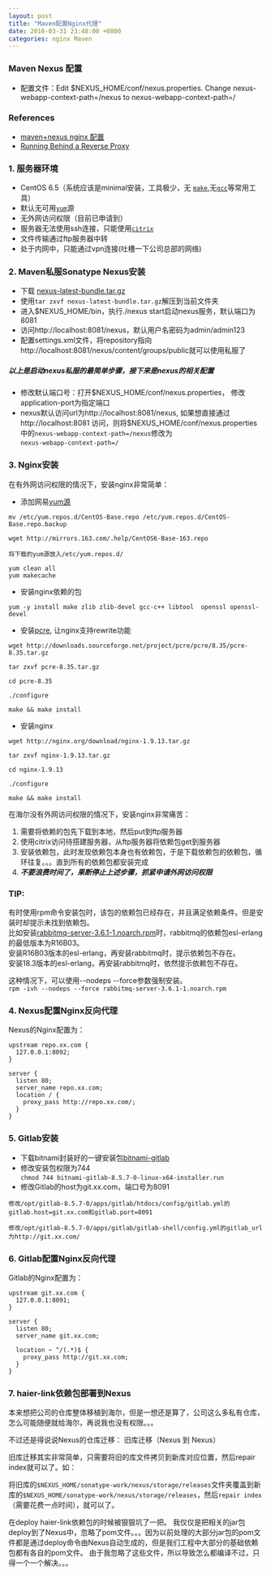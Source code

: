 ```yaml
---
layout: post
title: "Maven配置Nginx代理"
date: 2016-03-31 23:48:00 +0800
categories: nginx Maven
---
```

### Maven Nexus 配置
* 配置文件：Edit $NEXUS_HOME/conf/nexus.properties. Change nexus-webapp-context-path=/nexus to nexus-webapp-context-path=/

### References
* [maven+nexus nginx 配置](http://blog.kainaodong.com/?p=43)
* [Running Behind a Reverse Proxy](http://books.sonatype.com/nexus-book/reference/install-sect-proxy.html)

### 1. 服务器环境
* CentOS 6.5（系统应该是minimal安装，工具极少，无 [`make`](http://www.gnu.org/software/make/manual/make.html),无[`gcc`](https://gcc.gnu.org/onlinedocs/gcc-5.3.0/gcc/)等常用工具）
* 默认无可用[`yum`](https://www.centos.org/docs/5/html/yum/index.html)源
* 无外网访问权限（目前已申请到）
* 服务器无法使用ssh连接，只能使用[`citrix`](https://www.citrix.com.cn/)
* 文件传输通过ftp服务器中转
* 处于内网中，只能通过vpn连接(吐槽一下公司总部的网络)

### 2. Maven私服Sonatype Nexus安装
* 下载 [nexus-latest-bundle.tar.gz](http://www.sonatype.org/nexus/go/)
* 使用`tar zxvf nexus-latest-bundle.tar.gz`解压到当前文件夹
* 进入$NEXUS_HOME/bin，执行./nexus start启动nexus服务，默认端口为8081
* 访问http://localhost:8081/nexus，默认用户名密码为admin/admin123
* 配置settings.xml文件，将repository指向http://localhost:8081/nexus/content/groups/public就可以使用私服了

##### 以上是启动nexus私服的最简单步骤，接下来是nexus的相关配置
* 修改默认端口号：打开$NEXUS_HOME/conf/nexus.properties， 修改application-port为指定端口
* nexus默认访问url为http://localhost:8081/nexus, 如果想直接通过http://localhost:8081 访问，则将$NEXUS_HOME/conf/nexus.properties中的`nexus-webapp-context-path=/nexus`修改为<br>`nexus-webapp-context-path=/`

### 3. Nginx安装
在有外网访问权限的情况下，安装nginx非常简单：

* 添加网易[yum源](http://mirrors.163.com/.help/centos.html)

```
mv /etc/yum.repos.d/CentOS-Base.repo /etc/yum.repos.d/CentOS-Base.repo.backup

wget http://mirrors.163.com/.help/CentOS6-Base-163.repo

将下载的yum源放入/etc/yum.repos.d/

yum clean all
yum makecache
```

* 安装nginx依赖的包

```
yum -y install make zlib zlib-devel gcc-c++ libtool  openssl openssl-devel
```

* 安装[pcre](http://www.pcre.org/), 让nginx支持rewrite功能

```
wget http://downloads.sourceforge.net/project/pcre/pcre/8.35/pcre-8.35.tar.gz

tar zxvf pcre-8.35.tar.gz

cd pcre-8.35

./configure

make && make install
```

* 安装nginx

```
wget http://nginx.org/download/nginx-1.9.13.tar.gz

tar zxvf nginx-1.9.13.tar.gz

cd nginx-1.9.13

./configure

make && make install
```

在海尔没有外网访问权限的情况下，安装nginx非常痛苦：
1. 需要将依赖的包先下载到本地，然后put到ftp服务器
2. 使用citrix访问待搭建服务器，从ftp服务器将依赖包get到服务器
3. 安装依赖包，此时发现依赖包本身也有依赖包，于是下载依赖包的依赖包，循环往复。。。直到所有的依赖包都安装完成
4. ***不要浪费时间了，果断停止上述步骤，抓紧申请外网访问权限***

### TIP:
有时使用rpm命令安装包时，该包的依赖包已经存在，并且满足依赖条件。但是安装时却提示未找到依赖包。
<br>比如安装[rabbitmq-server-3.6.1-1.noarch.rpm](https://www.rabbitmq.com/releases/rabbitmq-server/v3.6.1/rabbitmq-server-3.6.1-1.noarch.rpm)时，rabbitmq的依赖包esl-erlang的最低版本为R16B03。
<br>安装R16B03版本的esl-erlang，再安装rabbitmq时，提示依赖包不存在。
<br>安装18.3版本的esl-erlang，再安装rabbitmq时，依然提示依赖包不存在。

这种情况下，可以使用--nodeps --force参数强制安装。<br>
`rpm -ivh --nodeps --force rabbitmq-server-3.6.1-1.noarch.rpm`

### 4. Nexus配置Nginx反向代理

Nexus的Nginx配置为：

```
upstream repo.xx.com {
  127.0.0.1:8092;
}

server {
  listen 80;
  server_name repo.xx.com;
  location / {
    proxy_pass http://repo.xx.com/;
  }
}
```

### 5. Gitlab安装
* 下载bitnami封装好的一键安装包[bitnami-gitlab](https://bitnami.com/stack/gitlab/installer)
* 修改安装包权限为744 <br>
`chmod 744 bitnami-gitlab-8.5.7-0-linux-x64-installer.run`
* 修改Gitlab的host为git.xx.com，端口号为8091<br>

```
修改/opt/gitlab-8.5.7-0/apps/gitlab/htdocs/config/gitlab.yml的gitlab.host=git.xx.com和gitlab.port=8091

修改/opt/gitlab-8.5.7-0/apps/gitlab/gitlab-shell/config.yml的gitlab_url为http://git.xx.com/
```

### 6. Gitlab配置Nginx反向代理
Gitlab的Nginx配置为：

```
upstream git.xx.com {
  127.0.0.1:8091;
}

server {
  listen 80;
  server_name git.xx.com;

  location ~ ^/(.*)$ {
    proxy_pass http://git.xx.com;
  }
}
```

### 7. haier-link依赖包部署到Nexus
本来想把公司的仓库整体移植到海尔，但是一想还是算了，公司这么多私有仓库，怎么可能随便就给海尔，再说我也没有权限。。。

不过还是得说说Nexus的仓库迁移：
旧库迁移（Nexus 到 Nexus）

旧库迁移其实非常简单，只需要将旧的库文件拷贝到新库对应位置，然后repair index就可以了。如：

将旧库的`$NEXUS_HOME/sonatype-work/nexus/storage/releases`文件夹覆盖到新库的`$NEXUS_HOME/sonatype-work/nexus/storage/releases`，然后`repair index`（需要花费一点时间），就可以了。


在deploy haier-link依赖包的时候被狠狠坑了一把。
我仅仅是把相关的jar包deploy到了Nexus中，忽略了pom文件。。。因为以前处理的大部分jar包的pom文件都是通过deploy命令由Nexus自动生成的，但是我们工程中大部分的基础依赖包都有各自的pom文件。
由于我忽略了这些文件，所以导致怎么都编译不过，只得一个一个解决。。。
